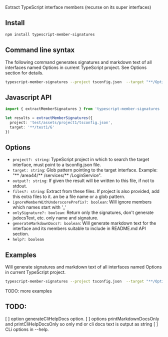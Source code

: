 Extract TypeScript interface members (recurse on its super interfaces)

## Install

```sh
npm install typescript-member-signatures
```

## Command line syntax

The following command generates signatures and markdown text of all interfaces named Options in current TypeScript project. See Options section for details.

```sh
typescript-member-signatures --project tsconfig.json  --target "**/Options" --generateMarkdownDocs --output options.json
```

## Javascript API

```ts
import { extractMemberSignatures } from 'typescript-member-signatures 

let results = extractMemberSignatures({ 
  project: 'test/assets/project1/tsconfig.json', 
  target: '**/test1/G'
})
```

## Options

 * `project?: string`: TypeScript project in which to search the target interface, must point to a tsconfig.json file.
 * `target: string`: Glob pattern pointing to the target interface. Example: \"** /area44/** /services/** /LoginService\".
 * `output?: string`: If given the result will be written to this file, if not to stdout.
 * `files?: string`: Extract from these files. If project is also provided, add this extra files to it. 
 an be a file name or a glob pattern.
 * `ignoreMemberWithUnderscorePrefix?: boolean`: Will ignore members which names start with '_'
 * `onlySignature?: boolean`: Return only the signatures, don't generate jsdocsText, etc. only name and signature.
 * `generateMarkdownDocs?: boolean`: Will generate markdown text for the interface and its members suitable to include in README.md API section.
 * `help?: boolean`

## Examples

Will generate signatures and markdown text of all interfaces named Options in current TypeScript project.

```sh
typescript-member-signatures --project tsconfig.json  --target "**/Options" --generateMarkdownDocs --output options.json
```

TODO: more examples

## TODO: 

 [ ] option generateCliHelpDocs option.
 [ ] options printMarkdownDocsOnly and printCliHelpDocsOnly so only md or cli docs text is output as string
 [ ] CLi options in --help.